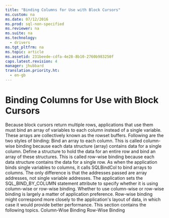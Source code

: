 ```yaml
---
title: "Binding Columns for Use with Block Cursors"
ms.custom: na
ms.date: 07/12/2016
ms.prod: sql-non-specified
ms.reviewer: na
ms.suite: na
ms.technology: 
  - drivers
ms.tgt_pltfrm: na
ms.topic: article
ms.assetid: 231beede-cdfa-4e28-8b10-2760b983250f
caps.latest.revision: 4
manager: jhubbard
translation.priority.ht: 
  - en-gb
---
```

# Binding Columns for Use with Block Cursors
<?xml version="1.0" encoding="utf-8"?>
<developerConceptualDocument xmlns="http://ddue.schemas.microsoft.com/authoring/2003/5" xmlns:xlink="http://www.w3.org/1999/xlink" xmlns:xsi="http://www.w3.org/2001/XMLSchema-instance" xsi:schemaLocation="http://ddue.schemas.microsoft.com/authoring/2003/5 http://dduestorage.blob.core.windows.net/ddueschema/developer.xsd">
  <introduction>
    <para>Because block cursors return multiple rows, applications that use them must bind an array of variables to each column instead of a single variable. These arrays are collectively known as the <legacyItalic>rowset buffers</legacyItalic>. Following are the two styles of binding:  </para>
    <list class="bullet">
      <listItem>
        <para>Bind an array to each column. This is called <legacyItalic>column-wise binding</legacyItalic> because each data structure (array) contains data for a single column.</para>
      </listItem>
      <listItem>
        <para>Define a structure to hold the data for an entire row and bind an array of these structures. This is called <legacyItalic>row-wise binding</legacyItalic> because each data structure contains the data for a single row.</para>
      </listItem>
    </list>
    <para>As when the application binds single variables to columns, it calls <legacyBold>SQLBindCol</legacyBold> to bind arrays to columns. The only difference is that the addresses passed are array addresses, not single variable addresses. The application sets the SQL_BIND_BY_COLUMN statement attribute to specify whether it is using column-wise or row-wise binding. Whether to use column-wise or row-wise binding is largely a matter of application preference. Row-wise binding might correspond more closely to the application's layout of data, in which case it would provide better performance.</para>
    <para>This section contains the following topics.  </para>
    <list class="bullet">
      <listItem>
        <para>             <legacyLink xlink:href="86d37637-3a25-455d-9c82-a0d7bff8d70d">Column-Wise Binding</legacyLink>           </para>
      </listItem>
      <listItem>
        <para>             <legacyLink xlink:href="4f622cf4-0603-47a1-a48b-944c4ef46364">Row-Wise Binding</legacyLink>           </para>
      </listItem>
    </list>
  </introduction>
  <relatedTopics />
</developerConceptualDocument>